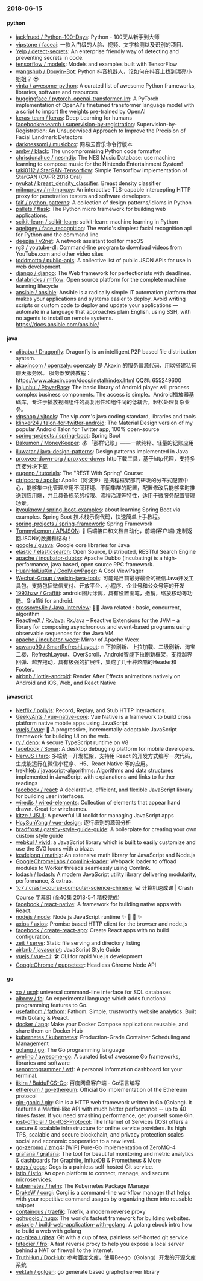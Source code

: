 ### 2018-06-15

#### python
* [jackfrued / Python-100-Days](https://github.com/jackfrued/Python-100-Days): Python - 100天从新手到大师
* [vipstone / faceai](https://github.com/vipstone/faceai): 一款入门级的人脸、视频、文字检测以及识别的项目.
* [Yelp / detect-secrets](https://github.com/Yelp/detect-secrets): An enterprise friendly way of detecting and preventing secrets in code.
* [tensorflow / models](https://github.com/tensorflow/models): Models and examples built with TensorFlow
* [wangshub / Douyin-Bot](https://github.com/wangshub/Douyin-Bot): Python 抖音机器人，论如何在抖音上找到漂亮小姐姐？ 😍
* [vinta / awesome-python](https://github.com/vinta/awesome-python): A curated list of awesome Python frameworks, libraries, software and resources
* [huggingface / pytorch-openai-transformer-lm](https://github.com/huggingface/pytorch-openai-transformer-lm): A PyTorch implementation of OpenAI's finetuned transformer language model with a script to import the weights pre-trained by OpenAI
* [keras-team / keras](https://github.com/keras-team/keras): Deep Learning for humans
* [facebookresearch / supervision-by-registration](https://github.com/facebookresearch/supervision-by-registration): Supervision-by-Registration: An Unsupervised Approach to Improve the Precision of Facial Landmark Detectors
* [darknessomi / musicbox](https://github.com/darknessomi/musicbox): 网易云音乐命令行版本
* [ambv / black](https://github.com/ambv/black): The uncompromising Python code formatter
* [chrisdonahue / nesmdb](https://github.com/chrisdonahue/nesmdb): The NES Music Database: use machine learning to compose music for the Nintendo Entertainment System!
* [taki0112 / StarGAN-Tensorflow](https://github.com/taki0112/StarGAN-Tensorflow): Simple Tensorflow implementation of StarGAN (CVPR 2018 Oral)
* [nyukat / breast_density_classifier](https://github.com/nyukat/breast_density_classifier): Breast density classifier
* [mitmproxy / mitmproxy](https://github.com/mitmproxy/mitmproxy): An interactive TLS-capable intercepting HTTP proxy for penetration testers and software developers.
* [faif / python-patterns](https://github.com/faif/python-patterns): A collection of design patterns/idioms in Python
* [pallets / flask](https://github.com/pallets/flask): The Python micro framework for building web applications.
* [scikit-learn / scikit-learn](https://github.com/scikit-learn/scikit-learn): scikit-learn: machine learning in Python
* [ageitgey / face_recognition](https://github.com/ageitgey/face_recognition): The world's simplest facial recognition api for Python and the command line
* [deepjia / v2net](https://github.com/deepjia/v2net): A network assistant tool for macOS
* [rg3 / youtube-dl](https://github.com/rg3/youtube-dl): Command-line program to download videos from YouTube.com and other video sites
* [toddmotto / public-apis](https://github.com/toddmotto/public-apis): A collective list of public JSON APIs for use in web development.
* [django / django](https://github.com/django/django): The Web framework for perfectionists with deadlines.
* [databricks / mlflow](https://github.com/databricks/mlflow): Open source platform for the complete machine learning lifecycle
* [ansible / ansible](https://github.com/ansible/ansible): Ansible is a radically simple IT automation platform that makes your applications and systems easier to deploy. Avoid writing scripts or custom code to deploy and update your applications — automate in a language that approaches plain English, using SSH, with no agents to install on remote systems. https://docs.ansible.com/ansible/

#### java
* [alibaba / Dragonfly](https://github.com/alibaba/Dragonfly): Dragonfly is an intelligent P2P based file distribution system.
* [akaxincom / openzaly](https://github.com/akaxincom/openzaly): openzaly 是 Akaxin 的服务器源代码，用以搭建私有聊天服务器。 服务器安装教程： https://www.akaxin.com/docs/install/index.html QQ群: 655249600
* [jiajunhui / PlayerBase](https://github.com/jiajunhui/PlayerBase): The basic library of Android player will process complex business components. The access is simple。Android播放器基础库，专注于播放视图组件的高复用性和组件间的低耦合，轻松处理复杂业务。
* [vipshop / vjtools](https://github.com/vipshop/vjtools): The vip.com's java coding standard, libraries and tools
* [klinker24 / talon-for-twitter-android](https://github.com/klinker24/talon-for-twitter-android): The Material Design version of my popular Android Talon for Twitter app, 100% open-source
* [spring-projects / spring-boot](https://github.com/spring-projects/spring-boot): Spring Boot
* [Bakumon / MoneyKeeper](https://github.com/Bakumon/MoneyKeeper): 💰 「那样记账」——一款纯粹、轻量的记账应用
* [iluwatar / java-design-patterns](https://github.com/iluwatar/java-design-patterns): Design patterns implemented in Java
* [proxyee-down-org / proxyee-down](https://github.com/proxyee-down-org/proxyee-down): http下载工具，基于http代理，支持多连接分块下载
* [eugenp / tutorials](https://github.com/eugenp/tutorials): The "REST With Spring" Course:
* [ctripcorp / apollo](https://github.com/ctripcorp/apollo): Apollo（阿波罗）是携程框架部门研发的分布式配置中心，能够集中化管理应用不同环境、不同集群的配置，配置修改后能够实时推送到应用端，并且具备规范的权限、流程治理等特性，适用于微服务配置管理场景。
* [ityouknow / spring-boot-examples](https://github.com/ityouknow/spring-boot-examples): about learning Spring Boot via examples. Spring Boot 技术栈示例代码，快速简单上手教程。
* [spring-projects / spring-framework](https://github.com/spring-projects/spring-framework): Spring Framework
* [TommyLemon / APIJSON](https://github.com/TommyLemon/APIJSON): 🚀 后端接口和文档自动化，前端(客户端) 定制返回JSON的数据和结构！
* [google / guava](https://github.com/google/guava): Google core libraries for Java
* [elastic / elasticsearch](https://github.com/elastic/elasticsearch): Open Source, Distributed, RESTful Search Engine
* [apache / incubator-dubbo](https://github.com/apache/incubator-dubbo): Apache Dubbo (incubating) is a high-performance, java based, open source RPC framework.
* [HuanHaiLiuXin / CoolViewPager](https://github.com/HuanHaiLiuXin/CoolViewPager): A Cool ViewPager
* [Wechat-Group / weixin-java-tools](https://github.com/Wechat-Group/weixin-java-tools): 可能是目前最好最全的微信Java开发工具包，支持包括微信支付、开放平台、小程序、企业号和公众号等的开发
* [1993hzw / Graffiti](https://github.com/1993hzw/Graffiti): android图片涂鸦，具有设置画笔，撤销，缩放移动等功能。Graffiti for android.
* [crossoverJie / Java-Interview](https://github.com/crossoverJie/Java-Interview): 👨‍🎓 Java related : basic, concurrent, algorithm
* [ReactiveX / RxJava](https://github.com/ReactiveX/RxJava): RxJava – Reactive Extensions for the JVM – a library for composing asynchronous and event-based programs using observable sequences for the Java VM.
* [apache / incubator-weex](https://github.com/apache/incubator-weex): Mirror of Apache Weex
* [scwang90 / SmartRefreshLayout](https://github.com/scwang90/SmartRefreshLayout): 🔥 下拉刷新、上拉加载、二级刷新、淘宝二楼、RefreshLayout、OverScroll，Android智能下拉刷新框架，支持越界回弹、越界拖动，具有极强的扩展性，集成了几十种炫酷的Header和 Footer。
* [airbnb / lottie-android](https://github.com/airbnb/lottie-android): Render After Effects animations natively on Android and iOS, Web, and React Native

#### javascript
* [Netflix / pollyjs](https://github.com/Netflix/pollyjs): Record, Replay, and Stub HTTP Interactions.
* [GeekyAnts / vue-native-core](https://github.com/GeekyAnts/vue-native-core): Vue Native is a framework to build cross platform native mobile apps using JavaScript
* [vuejs / vue](https://github.com/vuejs/vue): 🖖 A progressive, incrementally-adoptable JavaScript framework for building UI on the web.
* [ry / deno](https://github.com/ry/deno): A secure TypeScript runtime on V8
* [facebook / Sonar](https://github.com/facebook/Sonar): A desktop debugging platform for mobile developers.
* [NervJS / taro](https://github.com/NervJS/taro): 多端统一开发框架，支持用 React 的开发方式编写一次代码，生成能运行在微信小程序、H5、React Native 等的应用。
* [trekhleb / javascript-algorithms](https://github.com/trekhleb/javascript-algorithms): Algorithms and data structures implemented in JavaScript with explanations and links to further readings
* [facebook / react](https://github.com/facebook/react): A declarative, efficient, and flexible JavaScript library for building user interfaces.
* [wiredjs / wired-elements](https://github.com/wiredjs/wired-elements): Collection of elements that appear hand drawn. Great for wireframes.
* [kitze / JSUI](https://github.com/kitze/JSUI): A powerful UI toolkit for managing JavaScript apps
* [HcySunYang / vue-design](https://github.com/HcySunYang/vue-design): 逐行级别的源码分析
* [bradfrost / gatsby-style-guide-guide](https://github.com/bradfrost/gatsby-style-guide-guide): A boilerplate for creating your own custom style guide
* [webkul / vivid](https://github.com/webkul/vivid): a JavaScript library which is built to easily customize and use the SVG Icons with a blaze.
* [josdejong / mathjs](https://github.com/josdejong/mathjs): An extensive math library for JavaScript and Node.js
* [GoogleChromeLabs / comlink-loader](https://github.com/GoogleChromeLabs/comlink-loader): Webpack loader to offload modules to Worker threads seamlessly using Comlink.
* [lodash / lodash](https://github.com/lodash/lodash): A modern JavaScript utility library delivering modularity, performance, & extras.
* [1c7 / crash-course-computer-science-chinese](https://github.com/1c7/crash-course-computer-science-chinese): 💻 计算机速成课 | Crash Course 字幕组 (全40集 2018-5-1 精校完成)
* [facebook / react-native](https://github.com/facebook/react-native): A framework for building native apps with React.
* [nodejs / node](https://github.com/nodejs/node): Node.js JavaScript runtime ✨ 🐢 🚀 ✨
* [axios / axios](https://github.com/axios/axios): Promise based HTTP client for the browser and node.js
* [facebook / create-react-app](https://github.com/facebook/create-react-app): Create React apps with no build configuration.
* [zeit / serve](https://github.com/zeit/serve): Static file serving and directory listing
* [airbnb / javascript](https://github.com/airbnb/javascript): JavaScript Style Guide
* [vuejs / vue-cli](https://github.com/vuejs/vue-cli): 🛠️ CLI for rapid Vue.js development
* [GoogleChrome / puppeteer](https://github.com/GoogleChrome/puppeteer): Headless Chrome Node API

#### go
* [xo / usql](https://github.com/xo/usql): universal command-line interface for SQL databases
* [albrow / fo](https://github.com/albrow/fo): An experimental language which adds functional programming features to Go.
* [usefathom / fathom](https://github.com/usefathom/fathom): Fathom. Simple, trustworthy website analytics. Built with Golang & Preact.
* [docker / app](https://github.com/docker/app): Make your Docker Compose applications reusable, and share them on Docker Hub
* [kubernetes / kubernetes](https://github.com/kubernetes/kubernetes): Production-Grade Container Scheduling and Management
* [golang / go](https://github.com/golang/go): The Go programming language
* [avelino / awesome-go](https://github.com/avelino/awesome-go): A curated list of awesome Go frameworks, libraries and software
* [senorprogrammer / wtf](https://github.com/senorprogrammer/wtf): A personal information dashboard for your terminal.
* [iikira / BaiduPCS-Go](https://github.com/iikira/BaiduPCS-Go): 百度网盘客户端 - Go语言编写
* [ethereum / go-ethereum](https://github.com/ethereum/go-ethereum): Official Go implementation of the Ethereum protocol
* [gin-gonic / gin](https://github.com/gin-gonic/gin): Gin is a HTTP web framework written in Go (Golang). It features a Martini-like API with much better performance -- up to 40 times faster. If you need smashing performance, get yourself some Gin.
* [iost-official / Go-IOS-Protocol](https://github.com/iost-official/Go-IOS-Protocol): The Internet of Services (IOS) offers a secure & scalable infrastructure for online service providers. Its high TPS, scalable and secure blockchain, and privacy protection scales social and economic cooperation to a new level.
* [go-zeromq / zmq4](https://github.com/go-zeromq/zmq4): [WIP] Pure-Go implementation of ZeroMQ-4
* [grafana / grafana](https://github.com/grafana/grafana): The tool for beautiful monitoring and metric analytics & dashboards for Graphite, InfluxDB & Prometheus & More
* [gogs / gogs](https://github.com/gogs/gogs): Gogs is a painless self-hosted Git service.
* [istio / istio](https://github.com/istio/istio): An open platform to connect, manage, and secure microservices.
* [kubernetes / helm](https://github.com/kubernetes/helm): The Kubernetes Package Manager
* [DrakeW / corgi](https://github.com/DrakeW/corgi): Corgi is a command-line workflow manager that helps with your repetitive command usages by organizing them into reusable snippet
* [containous / traefik](https://github.com/containous/traefik): Træfik, a modern reverse proxy
* [gohugoio / hugo](https://github.com/gohugoio/hugo): The world’s fastest framework for building websites.
* [astaxie / build-web-application-with-golang](https://github.com/astaxie/build-web-application-with-golang): A golang ebook intro how to build a web with golang
* [go-gitea / gitea](https://github.com/go-gitea/gitea): Git with a cup of tea, painless self-hosted git service
* [fatedier / frp](https://github.com/fatedier/frp): A fast reverse proxy to help you expose a local server behind a NAT or firewall to the internet.
* [TruthHun / DocHub](https://github.com/TruthHun/DocHub): 参考百度文库，使用Beego（Golang）开发的开源文库系统
* [vektah / gqlgen](https://github.com/vektah/gqlgen): go generate based graphql server library
